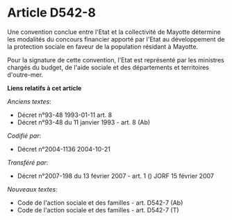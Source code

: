 # Article D542-8

Une convention conclue entre l'Etat et la collectivité de Mayotte détermine les modalités du concours financier apporté par
l'Etat au développement de la protection sociale en faveur de la population résidant à Mayotte.

Pour la signature de cette convention, l'Etat est représenté par les ministres chargés du budget, de l'aide sociale et des
départements et territoires d'outre-mer.

**Liens relatifs à cet article**

_Anciens textes_:

  - Décret n°93-48 1993-01-11 art. 8
  - Décret n°93-48 du 11 janvier 1993 - art. 8 (Ab)

_Codifié par_:

  - Décret n°2004-1136 2004-10-21

_Transféré par_:

  - Décret n°2007-198 du 13 février 2007 - art. 1 () JORF 15 février 2007

_Nouveaux textes_:

  - Code de l'action sociale et des familles - art. D542-7 (Ab)
  - Code de l'action sociale et des familles - art. D542-7 (T)
